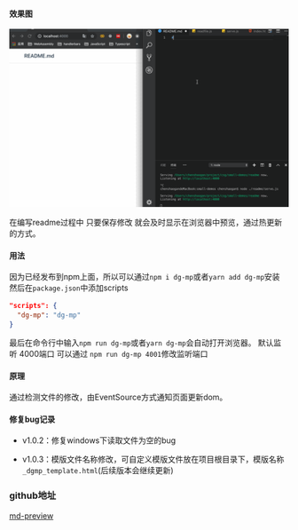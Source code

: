 #### 效果图
![readme3.gif](./images/readme3.gif)

在编写readme过程中 只要保存修改 就会及时显示在浏览器中预览，通过热更新的方式。

#### 用法
因为已经发布到npm上面，所以可以通过```npm i dg-mp```或者```yarn add dg-mp```安装
然后在```package.json```中添加scripts
```json
"scripts": {
  "dg-mp": "dg-mp"
}
```
最后在命令行中输入```npm run dg-mp```或者```yarn dg-mp```会自动打开浏览器。
默认监听 4000端口 可以通过 ```npm run dg-mp 4001```修改监听端口

#### 原理
通过检测文件的修改，由EventSource方式通知页面更新dom。

#### 修复bug记录
- v1.0.2：修复windows下读取文件为空的bug 

- v1.0.3：模版文件名称修改，可自定义模版文件放在项目根目录下，模版名称```_dgmp_template.html```(后续版本会继续更新)


### github地址
[md-preview](https://github.com/tccsg/md-preview)